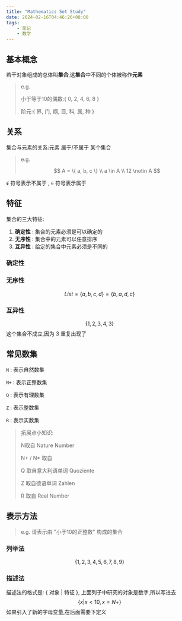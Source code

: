 ```yaml
---
title: "Mathematics Set Study"
date: 2024-02-16T04:46:26+08:00
tags:
    - 笔记
    - 数学
---
```


## 基本概念

若干对象组成的总体叫**集合**,这**集合**中不同的个体被称作**元素** 

> e.g.
>
> 小于等于10的偶数:{ 0, 2, 4, 6, 8 }
>
> 阶元:{ 界, 门, 纲, 目, 科, 属, 种 }

## 关系

集合与元素的关系:元素 属于/不属于 某个集合

> e.g.
>
> $$
> A = \{ a, b, c \} \\
> a \in A \\
> 12 \notin A
> $$

`∉` 符号表示不属于 , `∈` 符号表示属于

## 特征

集合的三大特征:

1. **确定性** : 集合的元素必须是可以确定的
2. **无序性** : 集合中的元素可以任意排序
3. **互异性** : 给定的集合中元素必须是不同的

### 确定性

### 无序性

$$
List = \{a,b,c,d\} = \{b,a,d,c\}
$$

### 互异性

$$
\{1,2,3,4,3\}
$$
这个集合不成立,因为 3 重复出现了

## 常见数集

`N` : 表示自然数集

`N+` : 表示正整数集

`Q` : 表示有理数集

`Z` : 表示整数集

`R` : 表示实数集

> 拓展点小知识:
>
> N取自 Nature Number
>
> N+ / N* 取自
>
> Q 取自意大利语单词 Quoziente
>
> Z 取自德语单词 Zahlen
>
> R 取自 Real Number

## 表示方法

> e.g. 请表示由 "小于10的正整数" 构成的集合

### 列举法

$$
\{1,2,3,4,5,6,7,8,9\}
$$



### 描述法

描述法的格式是: { 对象 | 特征 }, 上面列子中研究的对象是数字,所以写进去
$$
\{x| x<10,x=N+\}
$$
如果引入了新的字母变量,在后面需要下定义

